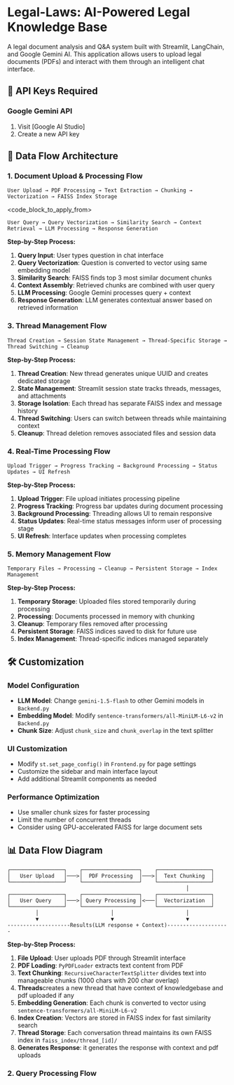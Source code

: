 # Legal-Laws: AI-Powered Legal Knowledge Base

A  legal document analysis and Q&A system built with Streamlit, LangChain, and Google Gemini AI. This application allows users to upload legal documents (PDFs) and interact with them through an intelligent chat interface.

## 🔑 API Keys Required

### Google Gemini API
1. Visit [Google AI Studio]
2. Create a new API key

## 🔄 Data Flow Architecture

### 1. Document Upload & Processing Flow
```
User Upload → PDF Processing → Text Extraction → Chunking → Vectorization → FAISS Index Storage
```
<code_block_to_apply_from>
```
User Query → Query Vectorization → Similarity Search → Context Retrieval → LLM Processing → Response Generation
```

**Step-by-Step Process:**
1. **Query Input**: User types question in chat interface
2. **Query Vectorization**: Question is converted to vector using same embedding model
3. **Similarity Search**: FAISS finds top 3 most similar document chunks
4. **Context Assembly**: Retrieved chunks are combined with user query
5. **LLM Processing**: Google Gemini processes query + context
6. **Response Generation**: LLM generates contextual answer based on retrieved information

### 3. Thread Management Flow
```
Thread Creation → Session State Management → Thread-Specific Storage → Thread Switching → Cleanup
```

**Step-by-Step Process:**
1. **Thread Creation**: New thread generates unique UUID and creates dedicated storage
2. **State Management**: Streamlit session state tracks threads, messages, and attachments
3. **Storage Isolation**: Each thread has separate FAISS index and message history
4. **Thread Switching**: Users can switch between threads while maintaining context
5. **Cleanup**: Thread deletion removes associated files and session data

### 4. Real-Time Processing Flow
```
Upload Trigger → Progress Tracking → Background Processing → Status Updates → UI Refresh
```

**Step-by-Step Process:**
1. **Upload Trigger**: File upload initiates processing pipeline
2. **Progress Tracking**: Progress bar updates during document processing
3. **Background Processing**: Threading allows UI to remain responsive
4. **Status Updates**: Real-time status messages inform user of processing stage
5. **UI Refresh**: Interface updates when processing completes

### 5. Memory Management Flow
```
Temporary Files → Processing → Cleanup → Persistent Storage → Index Management
```

**Step-by-Step Process:**
1. **Temporary Storage**: Uploaded files stored temporarily during processing
2. **Processing**: Documents processed in memory with chunking
3. **Cleanup**: Temporary files removed after processing
4. **Persistent Storage**: FAISS indices saved to disk for future use
5. **Index Management**: Thread-specific indices managed separately

## 🛠️ Customization

### Model Configuration
- **LLM Model**: Change `gemini-1.5-flash` to other Gemini models in `Backend.py`
- **Embedding Model**: Modify `sentence-transformers/all-MiniLM-L6-v2` in `Backend.py`
- **Chunk Size**: Adjust `chunk_size` and `chunk_overlap` in the text splitter

### UI Customization
- Modify `st.set_page_config()` in `Frontend.py` for page settings
- Customize the sidebar and main interface layout
- Add additional Streamlit components as needed

### Performance Optimization
- Use smaller chunk sizes for faster processing
- Limit the number of concurrent threads
- Consider using GPU-accelerated FAISS for large document sets

## 📊 Data Flow Diagram

```
┌─────────────────┐    ┌──────────────────┐    ┌─────────────────┐
│   User Upload   │───>│  PDF Processing  │───>│  Text Chunking  │
└─────────────────┘    └──────────────────┘    └─────────────────┘
                                                         │
┌─────────────────┐    ┌──────────────────┐    ┌─────────────────┐
│   User Query    │───>│ Query Processing │<───│  Vectorization  │
└─────────────────┘    └──────────────────┘    └─────────────────┘
         │                       │                       │
         ▼                       ▼                       ▼
--------------------Results(LLM response + Context)--------------------
```

**Step-by-Step Process:**
1. **File Upload**: User uploads PDF through Streamlit interface
2. **PDF Loading**: `PyPDFLoader` extracts text content from PDF
3. **Text Chunking**: `RecursiveCharacterTextSplitter` divides text into manageable chunks (1000 chars with 200 char overlap)
4. **Threads**creates a new thread that have context of knowledgebase and pdf uploaded if any 
4. **Embedding Generation**: Each chunk is converted to vector using `sentence-transformers/all-MiniLM-L6-v2`
5. **Index Creation**: Vectors are stored in FAISS index for fast similarity search
6. **Thread Storage**: Each conversation thread maintains its own FAISS index in `faiss_index/thread_[id]/`
7. **Generates Response**: it generates the response with context and pdf uploads
### 2. Query Processing Flow
```
